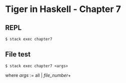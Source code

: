 # Tiger in Haskell - Chapter 7

## REPL

```command
$ stack exec chapter7
```

## File test

```command
$ stack exec chapter7 <args>
```

where _args_ := all | _file_number_\+
